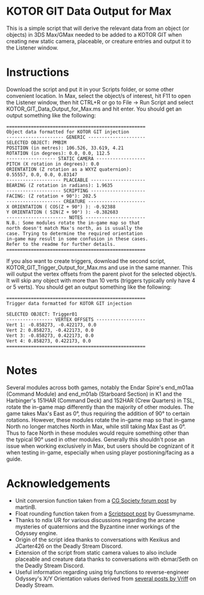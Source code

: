 # KOTOR GIT Data Output for Max
This is a simple script that will derive the relevant data from an object (or objects) in 3DS Max/GMax needed to be added to a KOTOR GIT when creating new static camera, placeable, or creature entries and output it to the Listener window. 

Instructions
============
Download the script and put it in your Scripts folder, or some other convenient location. In Max, select the object/s of interest, hit F11 to open the Listener window, then hit CTRL+R or go to File -> Run Script and select KOTOR_GIT_Data_Output_for_Max.ms and hit enter. You should get an output something like the following:
```
===================================================
Object data formatted for KOTOR GIT injection
--------------------- GENERIC ---------------------
SELECTED OBJECT: PMBIM
POSITION (in metres): 106.526, 33.619, 4.21
ROTATION (in degrees): 0.0, 0.0, 112.5
------------------ STATIC CAMERA ------------------
PITCH (X rotation in degrees): 0.0
ORIENTATION (Z rotation as a WXYZ quaternion):
0.55557, 0.0, 0.0, 0.83147
-------------------- PLACEABLE --------------------
BEARING (Z rotation in radians): 1.9635
-------------------- SCRIPTING --------------------
FACING: (Z rotation + 90°): 202.5
-------------------- CREATURE ---------------------
X ORIENTATION ( COS(Z + 90°) ): -0.92388
Y ORIENTATION ( SIN(Z + 90°) ): -0.382683
---------------------- NOTES ----------------------
N.B.: Some modules rotate the in-game map so that
north doesn't match Max's north, as is usually the
case. Trying to determine the required orientation
in-game may result in some confusion in these cases.
Refer to the readme for further details.
===================================================
```
If you also want to create triggers, download the second script, KOTOR_GIT_Trigger_Output_for_Max.ms and use in the same manner. This will output the vertex offsets from the parent pivot for the selected object/s. It will skip any object with more than 10 verts (triggers typically only have 4 or 5 verts). You should get an output something like the following:
```
===================================================
Trigger data formatted for KOTOR GIT injection

SELECTED OBJECT: Trigger01
----------------- VERTEX OFFSETS ------------------
Vert 1: -0.858273, -0.422173, 0.0
Vert 2: 0.858273, -0.422173, 0.0
Vert 3: -0.858273, 0.422173, 0.0
Vert 4: 0.858273, 0.422173, 0.0
===================================================
```

Notes
============
Several modules across both games, notably the Endar Spire's end_m01aa (Command Module) and end_m01ab (Starboard Section) in K1 and the Harbinger's 151HAR (Command Deck) and 152HAR (Crew Quarters) in TSL, rotate the in-game map differently than the majority of other modules. The game takes Max's East as 0°, thus requiring the addition of 90° to certain rotations. However, these modules rotate the in-game map so that in-game North no longer matches North in Max, while still taking Max East as 0°. Thus to face North in these modules would require something other than the typical 90° used in other modules. Generally this shouldn't pose an issue when working exclusively in Max, but users should be cognizant of it when testing in-game, especially when using player postioning/facing as a guide.

Acknowledgements
============
* Unit conversion function taken from a [CG Society forum post](https://forums.cgsociety.org/t/get-vertex-position-by-coordinate-and-format-the-string/1836100) by martinB.
* Float rounding function taken from a [Scriptspot post](http://www.scriptspot.com/forums/3ds-max/general-scripting/printing-out-float-values-to-a-few-decimal-points) by Guessmyname.
* Thanks to ndix UR for various discussions regarding the arcane mysteries of quaternions and the Byzantine inner workings of the Odyssey engine.
* Origin of the script idea thanks to conversations with Kexikus and JCarter426 on the Deadly Stream Discord.
* Extension of the script from static camera values to also include placeable and creature data thanks to conversations with ebmar/Seth on the Deadly Stream Discord.
* Useful information regarding using trig functions to reverse-engineer Odyssey's X/Y Orientation values derived from [several posts by Vriff](https://deadlystream.com/topic/2901-gitedit-what-do-you-guys-want/?do=findComment&comment=29621) on Deadly Stream.
